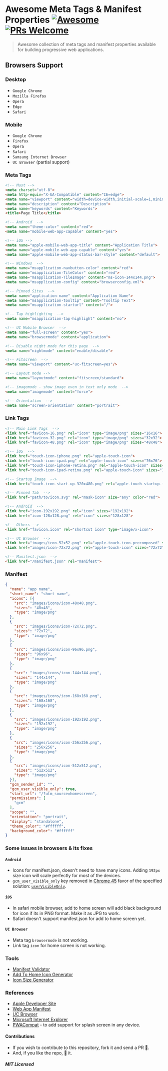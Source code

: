 # Awesome Meta Tags & Manifest Properties [![Awesome](https://cdn.rawgit.com/sindresorhus/awesome/d7305f38d29fed78fa85652e3a63e154dd8e8829/media/badge.svg)](https://github.com/sindresorhus/awesome) [![PRs Welcome](https://img.shields.io/badge/PRs-welcome-brightgreen.svg?style=flat-square)](http://makeapullrequest.com)


> Awesome collection of meta tags and manifest properties available for building progressive web applications.

## Browsers Support

### Desktop

 - `Google Chrome`
 - `Mozilla Firefox`
 - `Opera`
 - `Edge`
 - `Safari`

### Mobile

 - `Google Chrome`
 - `Firefox`
 - `Opera`
 - `Safari`
 - `Samsung Internet Browser`
 - `UC Browser` (partial support)

### Meta Tags

```html
<!-- Must -->
<meta charset="utf-8">
<meta http-equiv="X-UA-Compatible" content="IE=edge">
<meta name="viewport" content="width=device-width,initial-scale=1,minimum-scale=1,maximum-scale=1,user-scalable=no">
<meta name="description" content="Description">
<meta name="keywords" content="Keywords">
<title>Page Title</title>

<!-- Android  -->
<meta name="theme-color" content="red">
<meta name="mobile-web-app-capable" content="yes">

<!-- iOS -->
<meta name="apple-mobile-web-app-title" content="Application Title">
<meta name="apple-mobile-web-app-capable" content="yes">
<meta name="apple-mobile-web-app-status-bar-style" content="default">

<!-- Windows  -->
<meta name="msapplication-navbutton-color" content="red">
<meta name="msapplication-TileColor" content="red">
<meta name="msapplication-TileImage" content="ms-icon-144x144.png">
<meta name="msapplication-config" content="browserconfig.xml">

<!-- Pinned Sites  -->
<meta name="application-name" content="Application Name">
<meta name="msapplication-tooltip" content="Tooltip Text">
<meta name="msapplication-starturl" content="/">

<!-- Tap highlighting  -->
<meta name="msapplication-tap-highlight" content="no">

<!-- UC Mobile Browser  -->
<meta name="full-screen" content="yes">
<meta name="browsermode" content="application">

<!-- Disable night mode for this page  -->
<meta name="nightmode" content="enable/disable">

<!-- Fitscreen  -->
<meta name="viewport" content="uc-fitscreen=yes"/>

<!-- Layout mode -->
<meta name="layoutmode" content="fitscreen/standard">

<!-- imagemode - show image even in text only mode  -->
<meta name="imagemode" content="force">

<!-- Orientation  -->
<meta name="screen-orientation" content="portrait">
```

### Link Tags
```html
<!-- Main Link Tags  -->
<link href="favicon-16.png" rel="icon" type="image/png" sizes="16x16">
<link href="favicon-32.png" rel="icon" type="image/png" sizes="32x32">
<link href="favicon-48.png" rel="icon" type="image/png" sizes="48x48">

<!-- iOS  -->
<link href="touch-icon-iphone.png" rel="apple-touch-icon">
<link href="touch-icon-ipad.png" rel="apple-touch-icon" sizes="76x76">
<link href="touch-icon-iphone-retina.png" rel="apple-touch-icon" sizes="120x120">
<link href="touch-icon-ipad-retina.png" rel="apple-touch-icon" sizes="152x152">

<!-- Startup Image  -->
<link href="touch-icon-start-up-320x480.png" rel="apple-touch-startup-image">

<!-- Pinned Tab  -->
<link href="path/to/icon.svg" rel="mask-icon" size="any" color="red">

<!-- Android  -->
<link href="icon-192x192.png" rel="icon" sizes="192x192">
<link href="icon-128x128.png" rel="icon" sizes="128x128">

<!-- Others -->
<link href="favicon.icon" rel="shortcut icon" type="image/x-icon">

<!-- UC Browser  -->
<link href="images/icon-52x52.png" rel="apple-touch-icon-precomposed" sizes="57x57">
<link href="images/icon-72x72.png" rel="apple-touch-icon" sizes="72x72">

<!-- Manifest.json  -->
<link href="/manifest.json" rel="manifest">
```

### Manifest
```json
{
  "name": "app name",
  "short_name": "short name",
  "icons": [{
    "src": "images/icons/icon-48x48.png",
    "sizes": "48x48",
    "type": "image/png"
  },
  {
    "src": "images/icons/icon-72x72.png",
    "sizes": "72x72",
    "type": "image/png"
  },
  {
    "src": "images/icons/icon-96x96.png",
    "sizes": "96x96",
    "type": "image/png"
  },
  {
    "src": "images/icons/icon-144x144.png",
    "sizes": "144x144",
    "type": "image/png"
  },
  {
    "src": "images/icons/icon-168x168.png",
    "sizes": "168x168",
    "type": "image/png"
  },
  {
    "src": "images/icons/icon-192x192.png",
    "sizes": "192x192",
    "type": "image/png"
  },
  {
    "src": "images/icons/icon-256x256.png",
    "sizes": "256x256",
    "type": "image/png"
  },
  {
    "src": "images/icons/icon-512x512.png",
    "sizes": "512x512",
    "type": "image/png"
  }],
  "gcm_sender_id": "",
  "gcm_user_visible_only": true,
  "start_url": "/?utm_source=homescreen",
  "permissions": [
    "gcm"
  ],
  "scope": "",
  "orientation": "portrait",
  "display": "standalone",
  "theme_color": "#ffffff",
  "background_color": "#ffffff"
}
```

### Some issues in browsers & its fixes

#### `Android`

- Icons for manifest.json, doesn't need to have many icons. Adding ```192px``` size icon will scale perfectly for most of the devices.
- ```gcm_user_visible_only``` key removed in [Chrome 45](https://www.chromestatus.com/feature/5778950739460096) favor of the specified solution: [```userVisibleOnly```](https://developer.mozilla.org/en-US/docs/Web/API/PushManager/subscribe). 

#### `iOS`

- In safari mobile browser, add to home screen will add black background for icon if its in PNG format. Make it as JPG to work.
- Safari doesn't support manifest.json for add to home screen yet.

#### `UC Browser`

- Meta tag ```browsermode``` is not working.
- Link tag ```icon``` for home screen is not working.

### Tools

- [Manifest Validator](https://manifest-validator.appspot.com)
- [Add To Home Icon Generator](https://romannurik.github.io/AndroidAssetStudio/index.html)
- [Icon Size Generator](http://realfavicongenerator.net/)

### References

- [Apple Developer Site](https://developer.apple.com/library/ios/documentation/AppleApplications/Reference/SafariWebContent/ConfiguringWebApplications/ConfiguringWebApplications.html)
- [Web App Manifest](https://developers.google.com/web/fundamentals/web-app-manifest/)
- [UC Browser](http://www.uc.cn/download/UCBrowser_U3_API.doc)
- [Microsoft Internet Explorer](https://github.com/joshbuchea/HEAD#microsoft-internet-explorer)
- [PWACompat](https://github.com/GoogleChromeLabs/pwacompat) - to add support for splash screen in any device.

#### Contributions

- If you wish to contribute to this repository, fork it and send a PR 😬.
- And, if you like the repo, 🌟 it.

##### MIT Licensed
